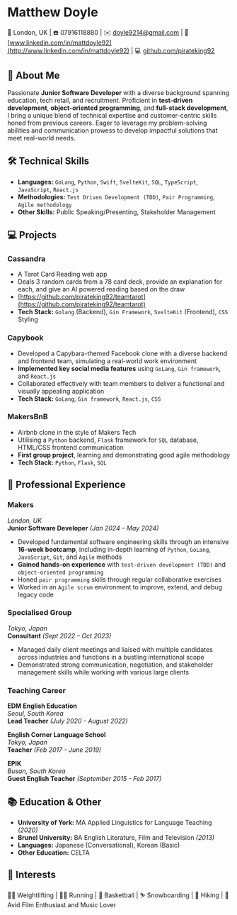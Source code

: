 # Matthew Doyle

📍 London, UK | ☎️ 07916118880 | ✉️ doyle9214@gmail.com | 💼 [www.linkedin.com/in/mattdoyle92](http://www.linkedin.com/in/mattdoyle92) | 💻 [github.com/pirateking92](http://github.com/pirateking92)

## 👋 About Me

Passionate **Junior Software Developer** with a diverse background spanning education, tech retail, and recruitment. Proficient in **test-driven development**, **object-oriented programming**, and **full-stack development**, I bring a unique blend of technical expertise and customer-centric skills honed from previous careers. Eager to leverage my problem-solving abilities and communication prowess to develop impactful solutions that meet real-world needs.

## 🛠️ Technical Skills

- **Languages:** `GoLang`, `Python`, `Swift`, `SvelteKit`, `SQL`, `TypeScript`, `JavaScript`, `React.js`
- **Methodologies:** `Test Driven Development (TDD)`, `Pair Programming`, `Agile methodology`
- **Other Skills:** Public Speaking/Presenting, Stakeholder Management

## 💻 Projects

### Cassandra

- A Tarot Card Reading web app
- Deals 3 random cards from a 78 card deck, provide an explanation for each, and give an AI powered reading based on the draw
- [https://github.com/pirateking92/teamtarot](https://github.com/pirateking92/teamtarot)
- **Tech Stack:** `Golang` (Backend), `Gin Framework`, `SvelteKit` (Frontend), `CSS` Styling

### Capybook

- Developed a Capybara-themed Facebook clone with a diverse backend and frontend team, simulating a real-world work environment
- **Implemented key social media features** using `GoLang`, `Gin framework`, and `React.js`
- Collaborated effectively with team members to deliver a functional and visually appealing application
- **Tech Stack:** `GoLang`, `Gin framework`, `React.js`, `CSS`

### MakersBnB

- Airbnb clone in the style of Makers Tech
- Utilising a `Python` backend, `Flask` framework for `SQL` database, HTML/CSS frontend communication
- **First group project**, learning and demonstrating good agile methodology
- **Tech Stack:** `Python`, `Flask`, `SQL`

## 💼 Professional Experience

### Makers

_London, UK_  
**Junior Software Developer** _(Jan 2024 – May 2024)_

- Developed fundamental software engineering skills through an intensive **16-week bootcamp**, including in-depth learning of `Python`, `GoLang`, `JavaScript`, `Git`, and `Agile` methods
- **Gained hands-on experience** with `test-driven development (TDD)` and `object-oriented programming`
- Honed `pair programming` skills through regular collaborative exercises
- Worked in an `Agile scrum` environment to improve, extend, and debug legacy code

### Specialised Group

_Tokyo, Japan_  
**Consultant** _(Sept 2022 – Oct 2023)_

- Managed daily client meetings and liaised with multiple candidates across industries and functions in a bustling international scope
- Demonstrated strong communication, negotiation, and stakeholder management skills while working with various large clients

### Teaching Career

**EDM English Education**  
_Seoul, South Korea_  
**Lead Teacher** _(July 2020 - August 2022)_

**English Corner Language School**  
_Tokyo, Japan_  
**Teacher** _(Feb 2017 - June 2019)_

**EPIK**  
_Busan, South Korea_  
**Guest English Teacher** _(September 2015 - Feb 2017)_

## 📚 Education & Other

- **University of York:** MA Applied Linguistics for Language Teaching _(2020)_
- **Brunel University:** BA English Literature, Film and Television _(2013)_
- **Languages:** Japanese (Conversational), Korean (Basic)
- **Other Education:** CELTA

## 🎯 Interests

🏋️‍♂️ Weightlifting | 🏃‍♂️ Running | 🏀 Basketball | ⛷️ Snowboarding | 🥾 Hiking | 🎥 Avid Film Enthusiast and Music Lover
